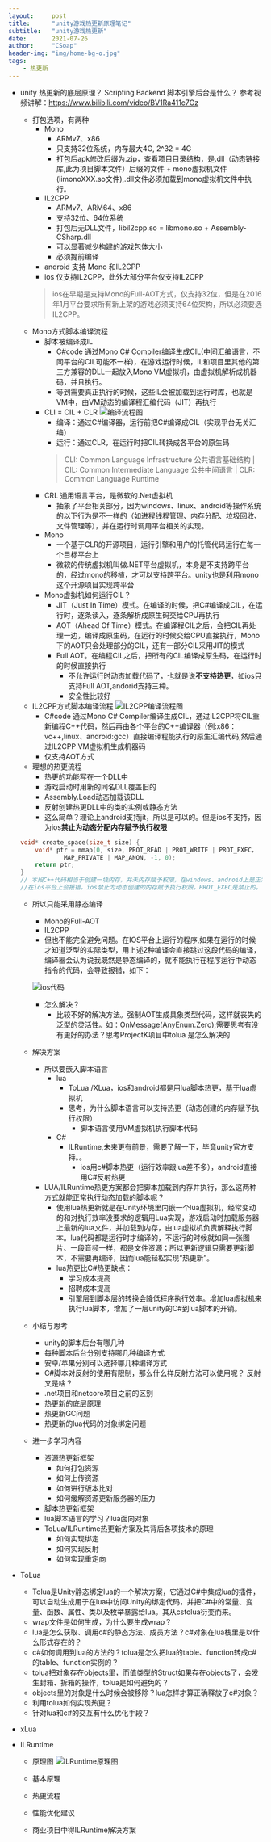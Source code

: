```yaml
---
layout:     post
title:      "unity游戏热更新原理笔记"
subtitle:   "unity游戏热更新"
date:       2021-07-26
author:     "CSoap"
header-img: "img/home-bg-o.jpg"
tags:
    - 热更新
---
```


- unity 热更新的底层原理？ Scripting Backend 脚本引擎后台是什么？
    参考视频讲解：https://www.bilibili.com/video/BV1Ra411c7Gz
    - 打包选项，有两种
        - Mono
            - ARMv7、x86
            - 只支持32位系统，内存最大4G, 2^32 = 4G
            - 打包后apk修改后缀为.zip，查看项目目录结构，是.dll（动态链接库,此为项目脚本文件）后缀的文件 + mono虚拟机文件(limonoXXX.so文件),.dll文件必须加载到mono虚拟机文件中执行。
        - IL2CPP
            - ARMv7、ARM64、x86
            - 支持32位、64位系统
            - 打包后无DLL文件，libil2cpp.so = libmono.so + Assembly-CSharp.dll
            - 可以显著减少构建的游戏包体大小
            - 必须提前编译
        - android 支持 Mono 和IL2CPP
        - ios 仅支持IL2CPP，此外大部分平台仅支持IL2CPP
        > ios在早期是支持Mono的Full-AOT方式，仅支持32位，但是在2016年1月平台要求所有新上架的游戏必须支持64位架构，所以必须要选IL2CPP。
    - Mono方式脚本编译流程
        - 脚本被编译成IL
            - C#code 通过Mono C# Compiler编译生成CIL(中间汇编语言，不同平台的CIL可能不一样)，在游戏运行时候，IL和项目里其他的第三方兼容的DLL一起放入Mono VM虚拟机，由虚拟机解析成机器码，并且执行。
            - 等到需要真正执行的时候，这些IL会被加载到运行时库，也就是VM中，由VM动态的编译程汇编代码（JIT）再执行
        - CLI = CIL + CLR
        ![编译流程图](/img/in-post/post-js-version/mono-complier.png "编译流程图")
            - 编译：通过C#编译器，运行前把C#编译成CIL（实现平台无关汇编）
            - 运行：通过CLR，在运行时把CIL转换成各平台的原生码
            >  CLI: Common Language Infrastructure 公共语言基础结构 | CIL: Common Intermediate Language 公共中间语言 | CLR: Common Language Runtime
        - CRL 通用语言平台，是微软的.Net虚拟机
            - 抽象了平台相关部分，因为windows、linux、android等操作系统的以下行为是不一样的（如进程线程管理、内存分配、垃圾回收、文件管理等），并在运行时调用平台相关的实现。
        - Mono
            - 一个基于CLR的开源项目，运行引擎和用户的托管代码运行在每一个目标平台上
            - 微软的传统虚拟机叫做.NET平台虚拟机，本身是不支持跨平台的，经过mono的移植，才可以支持跨平台。unity也是利用mono这个开源项目实现跨平台
        - Mono虚拟机如何运行CIL？
            - JIT（Just In Time）模式。在编译的时候，把C#编译成CIL，在运行时，逐条读入，逐条解析成原生码交给CPU再执行
            - AOT（Ahead Of Time）模式。在编译程CIL之后，会把CIL再处理一边，编译成原生码，在运行的时候交给CPU直接执行，Mono下的AOT只会处理部分的CIL，还有一部分CIL采用JIT的模式
            - Full AOT。在编程CIL之后，把所有的CIL编译成原生码，在运行时的时候直接执行
                - 不允许运行时动态加载代码了，也就是说**不支持热更**，如ios只支持Full AOT,andorid支持三种。
                - 安全性比较好
    - IL2CPP方式脚本编译流程
        ![IL2CPP编译流程图](/img/in-post/post-js-version/il2cpp-complier.png "IL2CPP编译流程图")
        - C#code 通过Mono C# Compiler编译生成CIL，通过IL2CPP将CIL重新编程C++代码，然后再由各个平台的C++编译器（例:x86：vc++,linux、android:gcc）直接编译程能执行的原生汇编代码,然后通过IL2CPP VM虚拟机生成机器码
        - 仅支持AOT方式
    - 理想的热更流程
        - 热更的功能写在一个DLL中
        - 游戏启动时用新的同名DLL覆盖旧的
        - Assembly.Load动态加载该DLL
        - 反射创建热更DLL中的类的实例或静态方法
        - 这么简单？理论上android支持jit，所以是可以的。但是ios不支持，因为ios**禁止为动态分配内存赋予执行权限**
    ```C++
    void* create_space(size_t size) {
        void* ptr = mmap(0, size, PROT_READ | PROT_WRITE | PROT_EXEC，
                MAP_PRIVATE | MAP_ANON, -1, 0);
        return ptr;
    }
    // 本段C++代码相当于创建一块内存，并未内存赋予权限，在windows、android上是正常的。
    //在ios平台上会报错，ios禁止为动态创建的内存赋予执行权限，PROT_EXEC是禁止的。
    ```
    - 所以只能采用静态编译
        - Mono的Full-AOT
        - IL2CPP
        - 但也不能完全避免问题。在IOS平台上运行的程序,如果在运行的时候才知道泛型的实际类型，用上述2种编译会直接跳过这段代码的编译，编译器会认为说我既然是静态编译的，就不能执行在程序运行中动态指令的代码，会导致报错，如下：

        ![ios代码](/img/in-post/post-js-version/complier-ios.png "ios代码")
        - 怎么解决？
            - 比较不好的解决方法。强制AOT生成具象类型代码，这样就丧失的泛型的灵活性。如：OnMessage(AnyEnum.Zero);需要思考有没有更好的办法？思考ProjectK项目中tolua 是怎么解决的
    - 解决方案
        - 所以要嵌入脚本语言
            - lua
                - ToLua /XLua，ios和android都是用lua脚本热更，基于lua虚拟机
                - 思考，为什么脚本语言可以支持热更（动态创建的内存赋予执行权限）
                    - 脚本语言使用VM虚拟机执行脚本代码
            - C#
                - ILRuntime,未来更有前景，需要了解一下，毕竟unity官方支持。。
                    - ios用c#脚本热更（运行效率跟lua差不多），android直接用C#反射热更
        - LUA/ILRuntime热更方案都会把脚本加载到内存并执行，那么这两种方式就能正常执行动态加载的脚本呢？
            - 使用lua热更新就是在Unity环境里内嵌一个lua虚拟机，经常变动的和对执行效率没要求的逻辑用Lua实现，游戏启动时加载服务器上最新的lua文件，并加载到内存，由lua虚拟机负责解释执行脚本。lua代码都是运行时才编译的，不运行的时候就如同一张图片、一段音频一样，都是文件资源；所以更新逻辑只需要更新脚本，不需要再编译，因而lua能轻松实现“热更新”。
            - lua热更比C#热更缺点：
                - 学习成本提高
                - 招聘成本提高
                - 引擎层到脚本层的转换会降低程序执行效率。增加lua虚拟机来执行lua脚本，增加了一层unity的C#到lua脚本的开销。
    - 小结与思考
        - unity的脚本后台有哪几种
        - 每种脚本后台分别支持哪几种编译方式
        - 安卓/苹果分别可以选择哪几种编译方式
        - C#脚本对反射的使用有限制，那么什么样反射方法可以使用呢？ 反射又是啥？
        - .net项目和netcore项目之前的区别
        - 热更新的底层原理
        - 热更新GC问题
        - 热更新的lua代码的对象绑定问题
    - 进一步学习内容
        - 资源热更新框架
            - 如何打包资源
            - 如何上传资源
            - 如何进行版本比对
            - 如何缓解资源更新服务器的压力
        - 脚本热更新框架
        - lua脚本语言的学习？lua面向对象
        - ToLua/ILRuntime热更新方案及其背后各项技术的原理
            - 如何实现绑定
            - 如何实现反射
            - 如何实现重定向

- ToLua
    - Tolua是Unity静态绑定lua的一个解决方案，它通过C#中集成lua的插件，可以自动生成用于在lua中访问Unity的绑定代码，并把C#中的常量、变量、函数、属性、类以及枚举暴露给lua。其从cstolua衍变而来。
    - wrap文件是如何生成，为什么要生成wrap？
    -  lua是怎么获取、调用c#的静态方法、成员方法？c#对象在lua栈里是以什么形式存在的？
    - c#如何调用到lua的方法的？tolua是怎么把lua的table、function转成c#的table、function实例的？
    - tolua把对象存在objects里，而值类型的Struct如果存在objects了，会发生封箱、拆箱的操作，tolua是如何避免的？
    - objects里的对象是什么时候会被移除？lua怎样才算正确释放了c#对象？
    - 利用tolua如何实现热更？
    - 针对lua和c#的交互有什么优化手段？

- xLua

- ILRuntime
    - 原理图
    ![ILRuntime原理图](/img/in-post/post-js-version/ilruntime_1.png "ILRuntime原理图")

    - 基本原理
    - 热更流程
    - 性能优化建议
    - 商业项目中得ILRuntime解决方案
